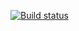 [![Build status](https://ci.appveyor.com/api/projects/status/43q6cdvle7vkgq7w?svg=true)](https://ci.appveyor.com/project/volik97/react-props-films)